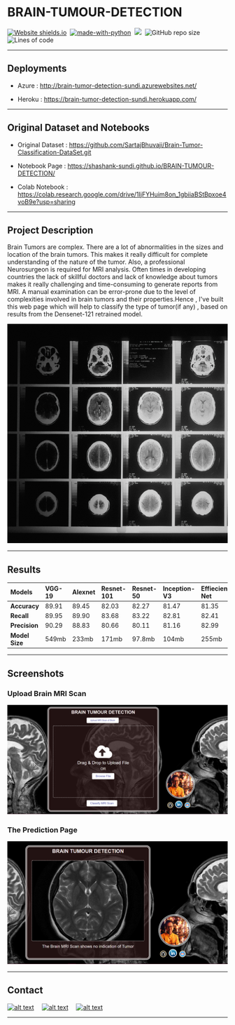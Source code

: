 # BRAIN-TUMOUR-DETECTION


[![Website shields.io](https://img.shields.io/website-up-down-green-red/http/shields.io.svg)](http://brain-tumor-detection-sundi.azurewebsites.net/)&nbsp;
[![made-with-python](https://img.shields.io/badge/Made%20with-Python-1f425f.svg)](https://www.python.org/)&nbsp;
<img src="https://img.shields.io/badge/Made%20with-Markdown-1f425f.svg">&nbsp;
![GitHub repo size](https://img.shields.io/github/repo-size/Shashank-Sundi/BRAIN-TUMOUR-DETECTION)&nbsp;
![Lines of code](https://img.shields.io/tokei/lines/github/Shashank-Sundi/BRAIN-TUMOUR-DETECTION?style=flat)

<hr>

## Deployments
* Azure : http://brain-tumor-detection-sundi.azurewebsites.net/

* Heroku : https://brain-tumor-detection-sundi.herokuapp.com/

<hr>

## Original Dataset and  Notebooks

* Original Dataset : https://github.com/SartajBhuvaji/Brain-Tumor-Classification-DataSet.git

* Notebook Page : https://shashank-sundi.github.io/BRAIN-TUMOUR-DETECTION/

* Colab Notebook : https://colab.research.google.com/drive/1IjFYHuim8on_1gbiiaBStBpxoe4voB9e?usp=sharing

<hr>

## Project Description

Brain Tumors are complex. There are a lot of abnormalities in the sizes and location of the brain tumors. This makes it really difficult for complete understanding of the nature of the tumor. Also, a professional Neurosurgeon is required for MRI analysis. Often times in developing countries the lack of skillful doctors and lack of knowledge about tumors makes it really challenging and time-consuming to generate reports from MRI. A manual examination can be error-prone due to the level of complexities involved in brain tumors and their properties.Hence , I've built this web page which will help to classify the type of tumor(if any) , based on results from the Densenet-121 retrained model.

<img src="static\images\national-cancer-institute-BDKid0yJcAk-unsplash.jpg" style="width: 1000px;
    height: 500px; object-fit: cover;
    object-position: 20% 60%;" alt="affair" />
<hr>

## Results

|**Models**| **VGG-19** | **Alexnet**  | **Resnet-101**  | **Resnet-50** | **Inception-V3** |**Effiecient Net**|**DenseNet**|**Googlenet**|
| :---| :-------- | :------- | :------------------------- | :-------| :-------| :-------| :-------| :-------|
|**Accuracy**|89.91|89.45|82.03|82.27|81.47|81.35|81.57|78.78|
|**Recall**|89.95|89.90|83.68|83.22|82.81|82.41|81.66|80.77|
|**Precision**|90.29|88.83|80.66|80.11|81.16|82.99|79.56|78.37|
|**Model Size**|549mb|233mb|171mb|97.8mb|104mb|255mb|30.8mb|49.7mb|

<hr>

## Screenshots

### **Upload Brain MRI Scan**

<img src="static\images\mri-home.PNG" alt="FIFA" />

### **The Prediction Page**

<img src="static\images\mri-pred.PNG" alt="FIFA" />

<hr>
  
## Contact

<a href="https://www.linkedin.com/in/shashank-sundi-4b78561b1"> ![alt text](https://img.shields.io/badge/linkedin-%230077B5.svg?style=for-the-badge&logo=linkedin&logoColor=white)</a>&emsp;
<a href="https://www.instagram.com/shashank_sundi13/">![alt text](https://img.shields.io/badge/Shashank_Sundi-%23E4405F.svg?style=for-the-badge&logo=Instagram&logoColor=white)</a>&emsp;
<a href="mailto:sundi.sn@gmail.com">![alt text](https://img.shields.io/badge/Gmail-D14836?style=for-the-badge&logo=gmail&logoColor=white)</a>

<hr>
